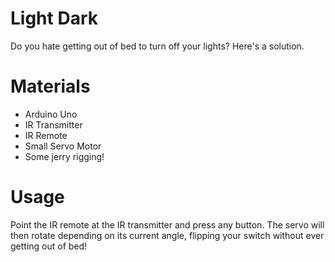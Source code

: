 # Light Dark

Do you hate getting out of bed to turn off your lights? Here's a solution.

# Materials

- Arduino Uno
- IR Transmitter
- IR Remote
- Small Servo Motor
- Some jerry rigging!

# Usage

Point the IR remote at the IR transmitter and press any button. The servo will then
rotate depending on its current angle, flipping your switch without ever getting
out of bed!
